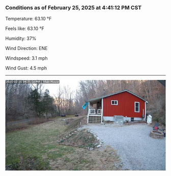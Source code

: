 ### Conditions as of February 25, 2025 at 4:41:12 PM CST 

Temperature: 63.10 &deg;F

Feels like: 63.10 &deg;F

Humidity: 37%

Wind Direction: ENE

Windspeed: 3.1 mph

Wind Gust: 4.5 mph

---

<img src="./images/latest.jpeg"/>

